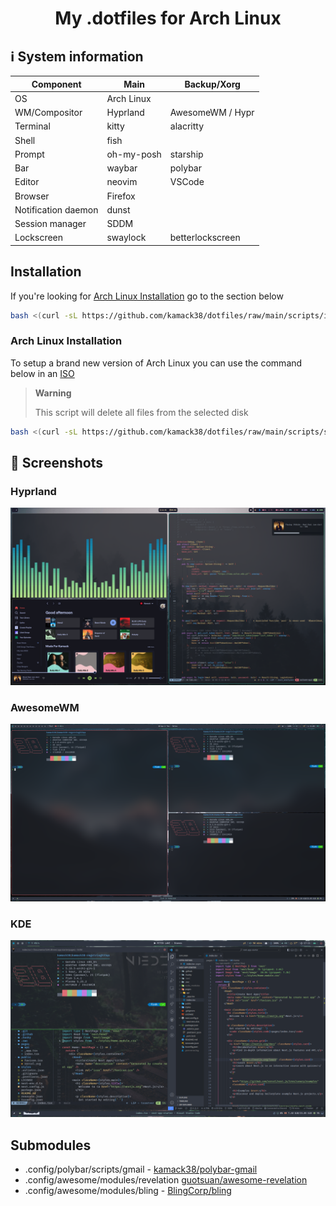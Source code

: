 <h1 align="center">My .dotfiles for Arch Linux</h1>

## ℹ️ System information

| Component           | Main       | Backup/Xorg      |
| ------------------- | ---------- | ---------------- |
| OS                  | Arch Linux |
| WM/Compositor       | Hyprland   | AwesomeWM / Hypr |
| Terminal            | kitty      | alacritty        |
| Shell               | fish       |
| Prompt              | oh-my-posh | starship         |
| Bar                 | waybar     | polybar          |
| Editor              | neovim     | VSCode           |
| Browser             | Firefox    |
| Notification daemon | dunst      |
| Session manager     | SDDM       |
| Lockscreen          | swaylock   | betterlockscreen |

## Installation

If you're looking for [Arch Linux Installation](#arch-linux-installation) go to the section below

```bash
bash <(curl -sL https://github.com/kamack38/dotfiles/raw/main/scripts/install.sh)
```

### Arch Linux Installation

To setup a brand new version of Arch Linux you can use the command below in an [ISO](https://archlinux.org/download/)

> **Warning**
>
> This script will delete all files from the selected disk

```bash
bash <(curl -sL https://github.com/kamack38/dotfiles/raw/main/scripts/setup.sh)
```

## 📸 Screenshots

### Hyprland

![Hyprland](./../Pictures/Screenshots/Hyprland.png)

### AwesomeWM

![AwesomeWM](./../Pictures/Screenshots/awesomewm.png)

### KDE

![Apps screenshot](./../Pictures/Screenshots/Apps.png)

## Submodules

- .config/polybar/scripts/gmail - [kamack38/polybar-gmail](https://github.com/kamack38/polybar-gmail)
- .config/awesome/modules/revelation [guotsuan/awesome-revelation](https://github.com/guotsuan/awesome-revelation)
- .config/awesome/modules/bling - [BlingCorp/bling](https://github.com/BlingCorp/bling)
